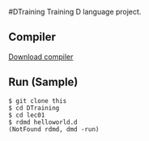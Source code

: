 #DTraining
Training D language project.



## Compiler
[Download compiler](http://dlang.org/download.html)



## Run (Sample)
```
$ git clone this
$ cd DTraining
$ cd lec01
$ rdmd helloworld.d
(NotFound rdmd, dmd -run)
```

